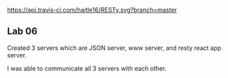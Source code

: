 https://api.travis-ci.com/haitle16/RESTy.svg?branch=master
## Lab 06

Created 3 servers which are JSON server, www server, and resty react app server.
    
I was able to communicate all 3 servers with each other. 
